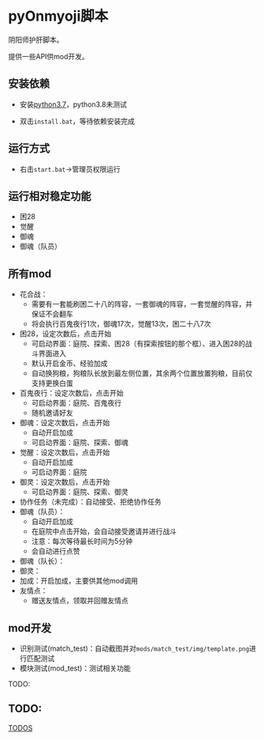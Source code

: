 # pyOnmyoji脚本

阴阳师护肝脚本。

提供一些API供mod开发。

## 安装依赖

- 安装[python3.7](https://www.python.org/ftp/python/3.7.7/python-3.7.7.exe)，python3.8未测试

- 双击`install.bat`，等待依赖安装完成

## 运行方式

- 右击`start.bat`->管理员权限运行

## 运行相对稳定功能

- 困28
- 觉醒
- 御魂
- 御魂（队员）

## 所有mod

- 花合战：
  - 需要有一套能刷困二十八的阵容，一套御魂的阵容，一套觉醒的阵容，并保证不会翻车
  - 将会执行百鬼夜行1次，御魂17次，觉醒13次，困二十八7次
- 困28，设定次数后，点击开始
  - 可启动界面：庭院、探索、困28（有探索按钮的那个框）、进入困28的战斗界面进入
  - 默认开启金币、经验加成
  - 自动换狗粮，狗粮队长放到最左侧位置，其余两个位置放置狗粮，目前仅支持更换白蛋
- 百鬼夜行：设定次数后，点击开始
  - 可启动界面：庭院、百鬼夜行
  - 随机邀请好友
- 御魂：设定次数后，点击开始
  - 自动开启加成
  - 可启动界面：庭院、探索、御魂
- 觉醒：设定次数后，点击开始
  - 自动开启加成
  - 可启动界面：庭院
- 御灵：设定次数后，点击开始
  - 可启动界面：庭院、探索、御灵
- 协作任务（未完成）：自动接受、拒绝协作任务
- 御魂（队员）：
  - 自动开启加成
  - 在庭院中点击开始，会自动接受邀请并进行战斗
  - 注意：每次等待最长时间为5分钟
  - 会自动进行点赞
- 御魂（队长）：
- 御灵：
- 加成：开启加成，主要供其他mod调用
- 友情点：
  - 赠送友情点，领取并回赠友情点

## mod开发

- 识别测试(match_test)：自动截图并对`mods/match_test/img/template.png`进行匹配测试
- 模块测试(mod_test)：测试相关功能

TODO:

## TODO:

[TODOS](https://github.com/Pokerpoke/pyOnmyoji/projects/1)
